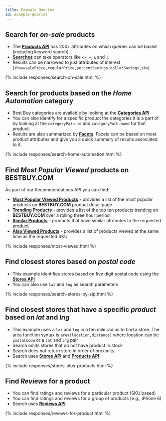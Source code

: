 ```yaml
---
title: Example Queries
id: example-queries
---
```


## Search for *on-sale* products
- The [**Products API**](/documentation/products-api) has 200+ attributes on which queries can be based (including keyword search).
- [**Searches**](/documentation#advancedSearch-search) can take operators like `<>`, `=`, `&` and `|`.
- Results can be narrowed to just attributes of interest (`show=salePrice,regularPrice,percentSavings,dollarSavings,sku`).

{% include responses/search-on-sale.html %}

## Search for products based on the *Home Automation* category
- Best Buy categories are available by looking at the [**Categories API**](/documentation/categories-api)
- You can also identify for a specific product the categories it is a part of by looking at the `categoryPath.id` and `categoryPath.name` for that product.
- Results are also summarized by [**Facets**](/documentation#facets-facets). Facets can be based on most product attributes and give you a quick summary of results associated to it.

{% include responses/search-home-automation.html %}

## Find *Most Popular Viewed* products on **BESTBUY.COM**
As part of our Recommendations API you can find:

- [**Most Popular Viewed Products**](/documentation/recommendations-api#documentation/recommendations-api-most-popular-viewed) - provides a list of the most popular products on **BESTBUY.COM** product detail page
- [**Trending Products**](/documentation/recommendations-api#documentation/recommendations-api-trending-products) - provides a list of the top ten products trending on **BESTBUY.COM** over a rolling three hour period
- [**Similar Products**](/documentation/recommendations-api#documentation/recommendations-api-similar-products) - products that have similar attributes to the requested product
- [**Also Viewed Products**](/documentation/recommendations-api#documentation/recommendations-api-also-viewed) - provides a list of products viewed at the same time as the requested SKU

{% include responses/most-viewed.html %}

## Find closest stores based on *postal code*
 - This example identifies stores based on five digit postal code using the [**Stores API**](documentation/stores-api)
 - You can also use `lat` and `lng` as search parameters

{% include responses/search-stores-by-zip.html %}

## Find closest stores that have a specific *product* based on *lat* and *lng*
 - This example uses a `lat` and `lng` in a ten mile radius to find a store. The area function syntax is `area(location,distance)` where location can be `postalCode` or a `lat` and `lng` pair
 - Search omits stores that do not have product in stock
 - Search does not return store in order of proximity
 - Search uses [**Stores API**](documentation/stores-api) and [**Products API**](documentation/products-api)

{% include responses/stores-plus-products.html %}

## Find *Reviews* for a product
- You can find ratings and reviews for a particular product (SKU based)
- You can find ratings and reviews for a group of products (e.g., iPhone 6)
- Search uses [**Reviews API**](documentation/reviews-api)

{% include responses/reviews-for-product.html %}
